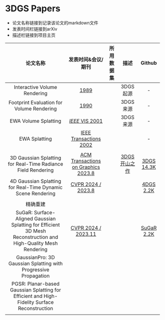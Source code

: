 # 3DGS Papers

+ 论文名称链接到记录该论文的markdown文件
+ 发表时间栏链接到arXiv
+ 描述栏链接到项目主页

|论文名称 | 发表时间&会议/期刊 | 所用数据集 | 描述 | Github |
|:----------: | :-----------: |:----------: |:----------: |:----------: |
|Interactive Volume Rendering | [1989](https://users.cs.northwestern.edu/~jet/Teach/2002_1win_AdvGraphics/presentations/WestoverVolRender.pdf) |  | 3DGS起源 | - |
|Footprint Evaluation for Volume Rendering | [1990](https://dl.acm.org/doi/pdf/10.1145/97880.97919) |  | 3DGS来源 | - |
|EWA Volume Splatting | [*IEEE* VIS 2001](https://www.cs.umd.edu/~zwicker/publications/EWAVolumeSplatting-VIS01.pdf) |  | 3DGS来源 | - |
|EWA Splatting | [IEEE Transactions 2002](https://vcg.seas.harvard.edu/files/pfister/files/ewasplatting.pdf) |  |  | - |
|                                                              |                                                              |            |                                                              | |
| 3D Gaussian Splatting for Real-Time Radiance Field Rendering | [ACM Transactions on Graphics 2023.8](https://arxiv.org/abs/2308.04079) |            | [3DGS开山之作](https://repo-sam.inria.fr/fungraph/3d-gaussian-splatting/) | [3DGS 14.3K](https://github.com/graphdeco-inria/gaussian-splatting) |
| 4D Gaussian Splatting for Real-Time Dynamic Scene Rendering  |    [CVPR 2024 / 2023.8](https://arxiv.org/abs/2310.08528)    |            |                                                              | [4DGS 2.2K](https://github.com/hustvl/4DGaussians) |
|  |  | | |  |
| 精确重建 |  | | |  |
| SuGaR: Surface-Aligned Gaussian Splatting for Efficient 3D Mesh Reconstruction and High-Quality Mesh Rendering |   [CVPR 2024 / 2023.11](https://arxiv.org/abs/2311.12775)    |            |                                                              | [SuGaR 2.2K](https://github.com/Anttwo/SuGaR) |
| GaussianPro: 3D Gaussian Splatting with Progressive Propagation |  | | |  |
| PGSR: Planar-based Gaussian Splatting for Efficient and High-Fidelity Surface Reconstruction |                                                              |            |                                                              |  |
|                                                              |                                                              |            |                                                              |  |

